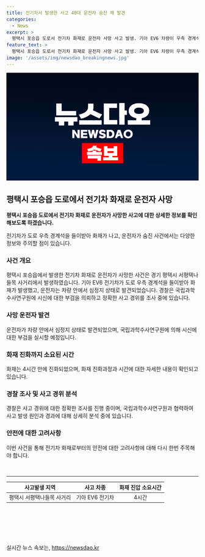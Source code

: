 ```yaml
---
title: 전기차서 발생한 사고 40대 운전자 숨진 채 발견
categories:
  - News
excerpt: >
  평택시 포승읍 도로서 전기차 화재로 운전자 사망 사고 발생. 기아 EV6 차량이 우측 경계석을 들이받아 화재가 발생, 운전자는 차량 안에서 숨진 채 발견. 경찰, 부검 및 정확한 사고 경위 조사 중. [사진 출처: 경기 평택소방서 제공] ※제보: 02-781-1234, 4444 / kbs1234@kbs.co.kr / KBS뉴스 구독 요망!
feature_text: >
  평택시 포승읍 도로서 전기차 화재로 운전자 사망 사고 발생. 기아 EV6 차량이 우측 경계석을 들이받아 화재가 발생, 운전자는 차량 안에서 숨진 채 발견. 경찰, 부검 및 정확한 사고 경위 조사 중. [사진 출처: 경기 평택소방서 제공] ※제보: 02-781-1234, 4444 / kbs1234@kbs.co.kr / KBS뉴스 구독 요망!
image: '/assets/img/newsdao_breakingnews.jpg'
---
```


<p><img src="/assets/img/newsdao_breakingnews.jpg" alt="firstkoreanews 속보" /></p>

<h2 data-ke-size="size26">평택시 포승읍 도로에서 전기차 화재로 운전자 사망</h2>

<p data-ke-size="size16"><b>평택시 포승읍 도로에서 전기차 화재로 운전자가 사망한 사고에 대한 상세한 정보를 확인해보도록 하겠습니다.</b></p>

<p>전기차가 도로 우측 경계석을 들이받아 화재가 나고, 운전자가 숨진 사건에서는 다양한 정보와 주의할 점이 있습니다.</p>

<h3>사건 개요</h3>

<p data-ke-size="size16">평택시 포승읍에서 발생한 전기차 화재로 운전자가 사망한 사건은 경기 평택시 서평택나들목 사거리에서 발생하였습니다. 기아 EV6 전기차가 도로 우측 경계석을 들이받아 화재가 발생했고, 운전자는 차량 안에서 심정지 상태로 발견되었습니다. 경찰은 국립과학수사연구원에 시신에 대한 부검을 의뢰하고 정확한 사고 경위를 조사 중에 있습니다.</p>

<h3>사망 운전자 발견</h3>

<p data-ke-size="size16">운전자가 차량 안에서 심정지 상태로 발견되었으며, 국립과학수사연구원에 의해 시신에 대한 부검을 실시할 예정입니다.</p>

<h3>화재 진화까지 소요된 시간</h3>

<p data-ke-size="size16">화재는 4시간 만에 진화되었으며, 화재 진화과정과 시간에 대한 자세한 내용이 확인되고 있습니다.</p>

<h3>경찰 조사 및 사고 경위 분석</h3>

<p data-ke-size="size16">경찰은 사고 경위에 대한 정확한 조사를 진행 중이며, 국립과학수사연구원과 협력하여 사고 발생 원인과 경과에 대해 상세히 분석 중에 있습니다.</p>

<h3>안전에 대한 고려사항</h3>

<p data-ke-size="size16">이번 사건을 통해 전기차 화재로부터의 안전에 대한 고려사항에 대해 다시 한번 주목해야 합니다.</p>

<p data-ke-size="size16">&nbsp;</p>

<hr>

<table>
  <thead>
    <tr>
      <th style="text-align: center;">사고발생 지역</th>
      <th style="text-align: center;">사고 차종</th>
      <th style="text-align: center;">화재 진압 소요시간</th>
    </tr>
  </thead>
  <tbody>
    <tr>
      <td style="text-align: center;">평택시 서평택나들목 사거리</td>
      <td style="text-align: center;">기아 EV6 전기차</td>
      <td style="text-align: center;">4시간</td>
    </tr>
  </tbody>
</table>

<p data-ke-size="size16">&nbsp;</p>

<p data-ke-size="size16">&nbsp;</p>

<p data-ke-size="size16">&nbsp;</p>
실시간 뉴스 속보는, <a href="https://newsdao.kr" rel="dofollow">https://newsdao.kr</a>


